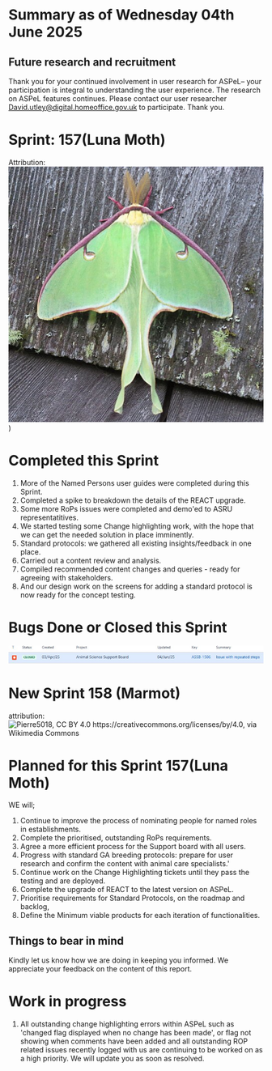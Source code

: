 # Summary as of Wednesday 04th June 2025



## Future research and recruitment 

Thank you for your continued involvement in user research for ASPeL– your participation is integral to understanding the user experience. The research on ASPeL features continues. Please contact our user researcher David.utley@digital.homeoffice.gov.uk to participate. Thank you.  
 
# Sprint: 157(Luna Moth)










Attribution:![David notMD, CC BY-SA 4.0 <https://creativecommons.org/licenses/by-sa/4.0>, via Wikimedia Commons](graphs/Luna_Moth.jpg))



# Completed this Sprint
1) More of the Named Persons user guides were completed during this Sprint.
2) Completed a spike to breakdown the details of the REACT upgrade.
3) Some more RoPs issues were completed and demo'ed to ASRU representatitives.
4) We started testing some Change highlighting work, with the hope that we can get the needed solution in place imminently.
5) Standard protocols: we gathered all existing insights/feedback in one place.
6) Carried out a content review and analysis.
7) Compiled recommended content changes and queries - ready for agreeing with stakeholders.
8) And our design work on the screens for adding a standard protocol is now ready for the concept testing.

 





# Bugs Done or Closed this Sprint
![bugs fixed 04062025](graphs/bugs40625.JPG)



 














# New Sprint 158 (Marmot)











attribution:![Pierre5018, CC BY 4.0 <https://creativecommons.org/licenses/by/4.0>, via Wikimedia Commons](graphs/Marmotte_(Montréal).jpg)








# Planned for this Sprint 157(Luna Moth)
WE will;

1) Continue to improve the process of nominating people for named roles in establishments.
2) Complete the prioritised, outstanding RoPs requirements.
3) Agree a more efficient process for the Support board with all users. 
4) Progress with standard GA breeding protocols: prepare for user research and confirm the content with animal care specialists.'
5) Continue work on the Change Highlighting tickets until they pass the testing and are deployed.
6) Complete the upgrade of REACT to the latest version on ASPeL.
7) Prioritise requirements for Standard Protocols, on the roadmap and backlog,
8) Define the Minimum viable products for each iteration of functionalities.
   
   

   

## Things to bear in mind
Kindly let us know how we are doing in keeping you informed. We appreciate your feedback on the content of this report. 


# Work in progress
1) All outstanding change highlighting errors within ASPeL such as 'changed flag displayed when no change has been made', or flag not showing when comments have been added and all outstanding ROP related issues recently logged with us are continuing to be worked on as a high priority. We will update you as soon as resolved. 
